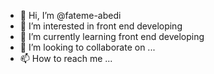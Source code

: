 - 👋 Hi, I’m @fateme-abedi
- 👀 I’m interested in front end developing
- 🌱 I’m currently learning  front end developing
- 💞️ I’m looking to collaborate on ...
- 📫 How to reach me ...

<!---
fateme-abedi/fateme-abedi is a ✨ special ✨ repository because its `README.md` (this file) appears on your GitHub profile.
You can click the Preview link to take a look at your changes.
--->
